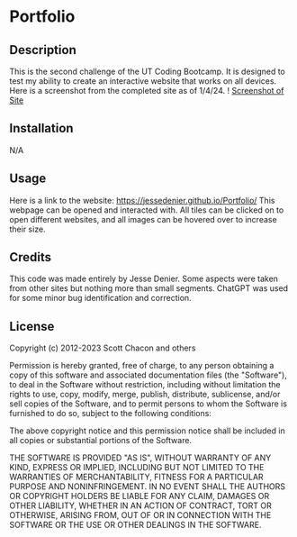 # Portfolio

## Description

This is the second challenge of the UT Coding Bootcamp. It is designed to test my ability to create an interactive website that works on all devices.
Here is a screenshot from the completed site as of 1/4/24.
! [Screenshot of Site](https://github.com/JesseDenier/Portfolio/assets/149531516/8e4dd59d-076c-43f7-ad1b-7b3a73f36355)

## Installation

N/A

## Usage

Here is a link to the website: https://jessedenier.github.io/Portfolio/
This webpage can be opened and interacted with. All tiles can be clicked on to open different websites, and all images can be hovered over to increase their size.

## Credits

This code was made entirely by Jesse Denier. Some aspects were taken from other sites but nothing more than small segments. ChatGPT was used for some minor bug identification and correction.

## License

Copyright (c) 2012-2023 Scott Chacon and others

Permission is hereby granted, free of charge, to any person obtaining
a copy of this software and associated documentation files (the
"Software"), to deal in the Software without restriction, including
without limitation the rights to use, copy, modify, merge, publish,
distribute, sublicense, and/or sell copies of the Software, and to
permit persons to whom the Software is furnished to do so, subject to
the following conditions:

The above copyright notice and this permission notice shall be
included in all copies or substantial portions of the Software.

THE SOFTWARE IS PROVIDED "AS IS", WITHOUT WARRANTY OF ANY KIND,
EXPRESS OR IMPLIED, INCLUDING BUT NOT LIMITED TO THE WARRANTIES OF
MERCHANTABILITY, FITNESS FOR A PARTICULAR PURPOSE AND
NONINFRINGEMENT. IN NO EVENT SHALL THE AUTHORS OR COPYRIGHT HOLDERS BE
LIABLE FOR ANY CLAIM, DAMAGES OR OTHER LIABILITY, WHETHER IN AN ACTION
OF CONTRACT, TORT OR OTHERWISE, ARISING FROM, OUT OF OR IN CONNECTION
WITH THE SOFTWARE OR THE USE OR OTHER DEALINGS IN THE SOFTWARE.

